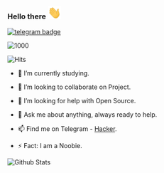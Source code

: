 ### Hello there <img src="https://raw.githubusercontent.com/ABSphreak/ABSphreak/master/gifs/Hi.gif" width="30px">

[![telegram badge](https://img.shields.io/badge/Hacker-30302f?style=flat&logo=telegram)](https://t.me/the_noobhacker)

<p align="left"> <img src="https://komarev.com/ghpvc/?1000=Views&color=blue&style=plastic" alt="1000" /> </p>

![Hits](https://hits.seeyoufarm.com/api/count/incr/badge.svg?url=https://github.com/unknown-01-hacker/)

- 🔭 I’m currently studying.

- 👬 I’m looking to collaborate on Project.

- 👀 I’m looking for help with Open Source.

- 💬 Ask me about anything, always ready to help.

- 📫 Find me on Telegram - [Hacker](https://t.me/the_noobhacker).

- ⚡ Fact: I am a Noobie.

![Github Stats](https://github-readme-stats.vercel.app/api?username=unknown-01-hacker&show_icons=true&title_color=fff&icon_color=79ff97&text_color=9f9f9f&bg_color=151515)
